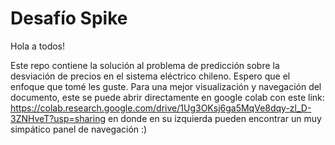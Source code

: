 # Desafío Spike

Hola a todos!

Este repo contiene la solución al problema de predicción sobre la desviación de precios en el sistema eléctrico chileno. Espero que el enfoque que tomé les guste. Para una mejor visualización y navegación del documento, este se puede abrir directamente en google colab con este link: https://colab.research.google.com/drive/1Ug3OKsj6ga5MqVe8dqy-zl_D-3ZNHveT?usp=sharing en donde en su izquierda pueden encontrar un muy simpático panel de navegación :)
